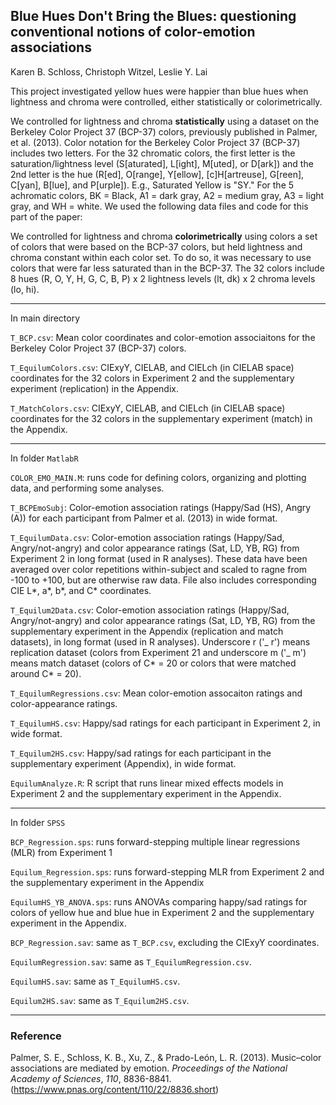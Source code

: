 ## Blue Hues Don't Bring the Blues: questioning conventional notions of color-emotion associations
Karen B. Schloss, Christoph Witzel, Leslie Y. Lai

This project investigated yellow hues were happier than blue hues when lightness and chroma were controlled, either statistically or colorimetrically. 

We controlled for lightness and chroma **statistically** using a dataset on the Berkeley Color Project 37 (BCP-37) colors, previously published in Palmer, et al. (2013). Color notation for the Berkeley Color Project 37 (BCP-37) includes two letters. For the 32 chromatic colors, the first letter is the saturation/lightness level (S[aturated], L[ight], M[uted], or D[ark]) and the 2nd letter is the hue (R[ed], O[range], Y[ellow], [c]H[artreuse], G[reen], C[yan], B[lue], and P[urple]). E.g., Saturated Yellow is "SY." For the 5 achromatic colors, BK = Black, A1 = dark gray, A2 = medium gray, A3 = light gray, and WH = white. We used the following data files and code for this part of the paper:
 
We controlled for lightness and chroma **colorimetrically** using colors a set of colors that were based on the BCP-37 colors, but held lightness and chroma constant within each color set. To do so, it was necessary to use colors that were far less saturated than in the BCP-37. The 32 colors include 8 hues (R, O, Y, H, G, C, B, P) x 2 lightness levels (lt, dk) x 2 chroma levels (lo, hi). 

 ---
In main directory

`T_BCP.csv`: Mean color coordinates and color-emotion associaitons for the Berkeley Color Project 37 (BCP-37) colors. 

`T_EquilumColors.csv`: CIExyY, CIELAB, and CIELch (in CIELAB space) coordinates for the 32 colors in Experiment 2 and the supplementary experiment (replication) in the Appendix. 

`T_MatchColors.csv`: CIExyY, CIELAB, and CIELch (in CIELAB space) coordinates for the 32 colors in the supplementary experiment (match) in the Appendix. 

 
 ---
 In folder `MatlabR`
 
`COLOR_EMO_MAIN.M`: runs code for defining colors, organizing and plotting data, and performing some analyses.

`T_BCPEmoSubj`: Color-emotion association ratings (Happy/Sad (HS), Angry (A)) for each participant from Palmer et al. (2013) in wide format.

`T_EquilumData.csv`: Color-emotion association ratings (Happy/Sad, Angry/not-angry) and color appearance ratings (Sat, LD, YB, RG) from Experiment 2 in long format (used in R analyses). These data have been averaged over color repetitions within-subject and scaled to ragne from -100 to +100, but are otherwise raw data. File also includes corresponding CIE L*, a*, b*, and C* coordinates. 

`T_Equilum2Data.csv`: Color-emotion association ratings (Happy/Sad, Angry/not-angry) and color appearance ratings (Sat, LD, YB, RG) from the supplementary experiment in the Appendix (replication and match datasets), in long format (used in R analyses). Underscore r ('_ r') means replication dataset (colors from Experiment 21 and underscore m ('_ m') means match dataset (colors of C* = 20 or colors that were matched around C* = 20). 

`T_EquilumRegressions.csv`: Mean color-emotion assocaiton ratings and color-appearance ratings. 

`T_EquilumHS.csv`: Happy/sad ratings for each participant in Experiment 2, in wide format.

`T_Equilum2HS.csv`: Happy/sad ratings for each participant in the supplementary experiment (Appendix), in wide format.

`EquilumAnalyze.R`: R script that runs linear mixed effects models in Experiment 2 and the supplementary experiment in the Appendix. 

--- 
 In folder `SPSS`
 
`BCP_Regression.sps`: runs forward-stepping multiple linear regressions (MLR) from Experiment 1
 
`Equilum_Regression.sps`: runs forward-stepping MLR from Experiment 2 and the supplementary experiment in the Appendix
 
`EquilumHS_YB_ANOVA.sps`: runs ANOVAs comparing happy/sad ratings for colors of yellow hue and blue hue in Experiment 2 and the supplementary experiment in the Appendix.

`BCP_Regression.sav`: same as `T_BCP.csv`, excluding the CIExyY coordinates.
 
`EquilumRegression.sav`: same as `T_EquilumRegression.csv`.
  
`EquilumHS.sav`: same as `T_EquilumHS.csv`.
  
`Equilum2HS.sav`: same as `T_Equilum2HS.csv`.
   
---

### Reference
Palmer, S. E., Schloss, K. B., Xu, Z., & Prado-León, L. R. (2013). Music–color associations are mediated by emotion. _Proceedings of the National Academy of Sciences_, _110_, 8836-8841. (https://www.pnas.org/content/110/22/8836.short)
